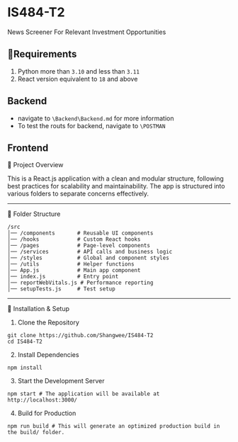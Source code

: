 # IS484-T2
News Screener For Relevant Investment Opportunities

## 📝Requirements

1. Python more than `3.10` and less than `3.11`
2. React version equivalent to `18` and above

## Backend 
- navigate to `\Backend\Backend.md` for more information
- To test the routs for backend, navigate to `\POSTMAN`

## Frontend 

📌 Project Overview

This is a React.js application with a clean and modular structure, following best practices for scalability and maintainability. The app is structured into various folders to separate concerns effectively.

---

📂 Folder Structure

```
/src
│── /components       # Reusable UI components
│── /hooks            # Custom React hooks
│── /pages            # Page-level components
│── /services         # API calls and business logic
│── /styles           # Global and component styles
│── /utils            # Helper functions
│── App.js            # Main app component
│── index.js          # Entry point
│── reportWebVitals.js # Performance reporting
│── setupTests.js     # Test setup
```

---

🔧 Installation & Setup

1. Clone the Repository
```
git clone https://github.com/Shangwee/IS484-T2
cd IS484-T2
```

2. Install Dependencies
```
npm install
```

3. Start the Development Server
```
npm start # The application will be available at http://localhost:3000/
```

4. Build for Production
```
npm run build # This will generate an optimized production build in the build/ folder.
```